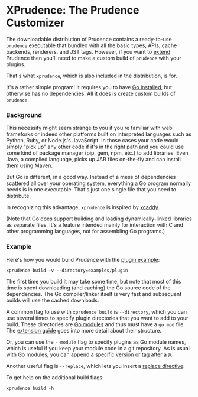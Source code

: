 XPrudence: The Prudence Customizer
==================================

The downloadable distribution of Prudence contains a ready-to-use `prudence` executable
that bundled with all the basic types, APIs, cache backends, renderers, and JST tags.
However, if you want to [extend](../platform/README.md) Prudence then you'll need to make
a custom build of `prudence` with your plugins.

That's what `xprudence`, which is also included in the distribution, is for.

It's a rather simple program! It requires you to have
[Go installed](https://golang.org/doc/install), but otherwise has no dependencies.
All it does is create custom builds of `prudence`.

### Background

This necessity might seem strange to you if you're familiar with web frameforks or indeed
other platforms built on interpreted languages such as Python, Ruby, or Node.js's JavaScript.
In those cases your code would simply "pick up" any other code if it's in the right path
and you could use some kind of package manager (pip, gem, npm, etc.) to add libraries. Even
Java, a compiled language, picks up JAR files on-the-fly and can install them using Maven.

But Go is different, in a good way. Instead of a mess of dependencies scattered all
over your operating system, everything a Go program normally needs is in one executable.
That's just one single file that you need to distribute.

In recognizing this advantage, `xprudence` is inspired by
[xcaddy](https://github.com/caddyserver/xcaddy).

(Note that Go does support building and loading dynamically-linked libraries as separate
files. It's a feature intended mainly for interaction with C and other programming
languages, not for assembling Go programs.)

### Example

Here's how you would build Prudence with the
[plugin example](https://github.com/tliron/prudence/tree/main/examples/plugin):

    xprudence build -v --directory=examples/plugin

The first time you build it may take some time, but note that most of this time is spent
downloading (and caching) the Go source code of the dependencies. The Go compiler/linker
itself is very fast and subsequent builds will use the cached downloads.

A common flag to use with `xprudence build` is `--directory`, which you can use several
times to specify plugin directories that you want to add to your build. These directories
are [Go modules](https://golang.org/ref/mod) and thus must have a `go.mod` file. The
[extension guide](../platform/README.md) goes into more detail about their structure.

Or, you can use the `--module` flag to specify plugins as Go module names, which is useful
if you keep your module code in a git repository. As is usual with Go modules, you can
append a specific version or tag after a `@`.

Another useful flag is `--replace`, which lets you insert a
[replace directive](https://golang.org/ref/mod#go-mod-file-replace).

To get help on the additional build flags:

    xprudence build -h
